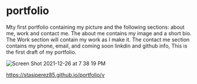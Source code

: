 # portfolio
Mty first portfolio containing my picture and the following sections: about me, work and contact me.
The about me contains my image and a short bio.
The Work section will contain my work as I make it.
The contact me section contains my phone, email, and coming soon linkdin and github info,
This is the first draft of my portfolio.

![Screen Shot 2021-12-26 at 7 38 19 PM](https://user-images.githubusercontent.com/78401136/147428825-3fc92d72-4e4e-4362-b0fc-c990162f7a7f.png)

https://stasiperez85.github.io/portfolio/v
